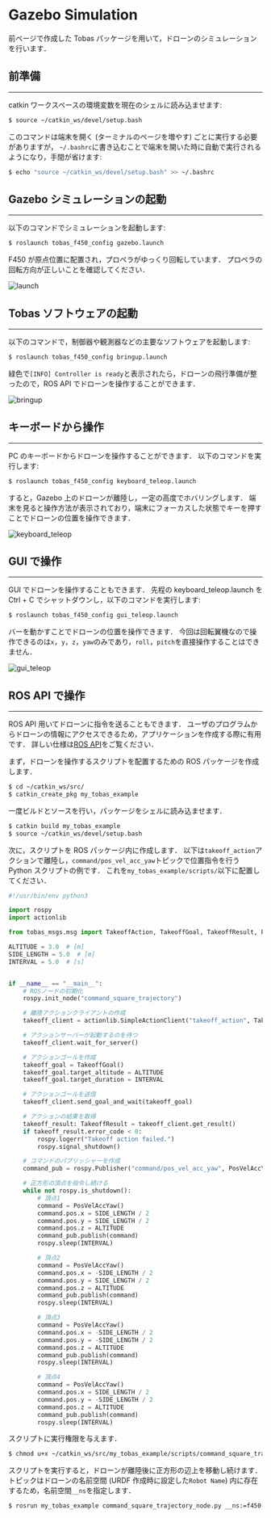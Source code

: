 # Gazebo Simulation

前ページで作成した Tobas パッケージを用いて，ドローンのシミュレーションを行います．

## 前準備

---

catkin ワークスペースの環境変数を現在のシェルに読み込ませます:

```bash
$ source ~/catkin_ws/devel/setup.bash
```

このコマンドは端末を開く (ターミナルのページを増やす) ごとに実行する必要がありますが，
`~/.bashrc`に書き込むことで端末を開いた時に自動で実行されるようになり，手間が省けます:

```bash
$ echo "source ~/catkin_ws/devel/setup.bash" >> ~/.bashrc
```

## Gazebo シミュレーションの起動

---

以下のコマンドでシミュレーションを起動します:

```bash
$ roslaunch tobas_f450_config gazebo.launch
```

F450 が原点位置に配置され，プロペラがゆっくり回転しています．
プロペラの回転方向が正しいことを確認してください．

![launch](resources/gazebo_simulation/launch.png)

## Tobas ソフトウェアの起動

---

以下のコマンドで，制御器や観測器などの主要なソフトウェアを起動します:

```bash
$ roslaunch tobas_f450_config bringup.launch
```

緑色で`[INFO] Controller is ready`と表示されたら，ドローンの飛行準備が整ったので，ROS API でドローンを操作することができます．

![bringup](resources/gazebo_simulation/bringup.png)

## キーボードから操作

---

PC のキーボードからドローンを操作することができます．
以下のコマンドを実行します:

```bash
$ roslaunch tobas_f450_config keyboard_teleop.launch
```

すると，Gazebo 上のドローンが離陸し，一定の高度でホバリングします．
端末を見ると操作方法が表示されており，端末にフォーカスした状態でキーを押すことでドローンの位置を操作できます．

![keyboard_teleop](resources/gazebo_simulation/keyboard_teleop.png)

## GUI で操作

---

GUI でドローンを操作することもできます．
先程の keyboard_teleop.launch を Ctrl + C でシャットダウンし，以下のコマンドを実行します:

```bash
$ roslaunch tobas_f450_config gui_teleop.launch

```

バーを動かすことでドローンの位置を操作できます．
今回は回転翼機なので操作できるのは`x`，`y`，`z`，`yaw`のみであり，`roll`，`pitch`を直接操作することはできません．

![gui_teleop](resources/gazebo_simulation/gui_teleop.png)

## ROS API で操作

---

ROS API 用いてドローンに指令を送ることもできます．
ユーザのプログラムからドローンの情報にアクセスできるため，アプリケーションを作成する際に有用です．
詳しい仕様は[ROS API](ros_api.md)をご覧ください．

まず，ドローンを操作するスクリプトを配置するための ROS パッケージを作成します．

```bash
$ cd ~/catkin_ws/src/
$ catkin_create_pkg my_tobas_example
```

一度ビルドとソースを行い，パッケージをシェルに読み込ませます．

```bash
$ catkin build my_tobas_example
$ source ~/catkin_ws/devel/setup.bash
```

次に，スクリプトを ROS パッケージ内に作成します．
以下は`takeoff_action`アクションで離陸し，`command/pos_vel_acc_yaw`トピックで位置指令を行う Python スクリプトの例です．
これを`my_tobas_example/scripts/`以下に配置してください．

```python
#!/usr/bin/env python3

import rospy
import actionlib

from tobas_msgs.msg import TakeoffAction, TakeoffGoal, TakeoffResult, PosVelAccYaw

ALTITUDE = 3.0  # [m]
SIDE_LENGTH = 5.0  # [m]
INTERVAL = 5.0  # [s]


if __name__ == "__main__":
    # ROSノードの初期化
    rospy.init_node("command_square_trajectory")

    # 離陸アクションクライアントの作成
    takeoff_client = actionlib.SimpleActionClient("takeoff_action", TakeoffAction)

    # アクションサーバーが起動するのを待つ
    takeoff_client.wait_for_server()

    # アクションゴールを作成
    takeoff_goal = TakeoffGoal()
    takeoff_goal.target_altitude = ALTITUDE
    takeoff_goal.target_duration = INTERVAL

    # アクションゴールを送信
    takeoff_client.send_goal_and_wait(takeoff_goal)

    # アクションの結果を取得
    takeoff_result: TakeoffResult = takeoff_client.get_result()
    if takeoff_result.error_code < 0:
        rospy.logerr("Takeoff action failed.")
        rospy.signal_shutdown()

    # コマンドのパブリッシャーを作成
    command_pub = rospy.Publisher("command/pos_vel_acc_yaw", PosVelAccYaw, queue_size=1)

    # 正方形の頂点を指令し続ける
    while not rospy.is_shutdown():
        # 頂点1
        command = PosVelAccYaw()
        command.pos.x = SIDE_LENGTH / 2
        command.pos.y = SIDE_LENGTH / 2
        command.pos.z = ALTITUDE
        command_pub.publish(command)
        rospy.sleep(INTERVAL)

        # 頂点2
        command = PosVelAccYaw()
        command.pos.x = -SIDE_LENGTH / 2
        command.pos.y = SIDE_LENGTH / 2
        command.pos.z = ALTITUDE
        command_pub.publish(command)
        rospy.sleep(INTERVAL)

        # 頂点3
        command = PosVelAccYaw()
        command.pos.x = -SIDE_LENGTH / 2
        command.pos.y = -SIDE_LENGTH / 2
        command.pos.z = ALTITUDE
        command_pub.publish(command)
        rospy.sleep(INTERVAL)

        # 頂点4
        command = PosVelAccYaw()
        command.pos.x = SIDE_LENGTH / 2
        command.pos.y = -SIDE_LENGTH / 2
        command.pos.z = ALTITUDE
        command_pub.publish(command)
        rospy.sleep(INTERVAL)
```

スクリプトに実行権限を与えます．

```bash
$ chmod u+x ~/catkin_ws/src/my_tobas_example/scripts/command_square_trajectory_node.py
```

スクリプトを実行すると，ドローンが離陸後に正方形の辺上を移動し続けます．
トピックはドローンの名前空間 (URDF 作成時に設定した`Robot Name`) 内に存在するため，名前空間`__ns`を指定します．

```bash
$ rosrun my_tobas_example command_square_trajectory_node.py __ns:=f450
```
